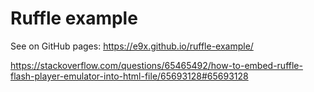# Ruffle example

See on GitHub pages: https://e9x.github.io/ruffle-example/

https://stackoverflow.com/questions/65465492/how-to-embed-ruffle-flash-player-emulator-into-html-file/65693128#65693128
